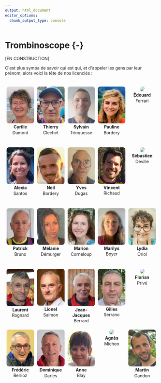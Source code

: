 ```yaml
---
output: html_document
editor_options: 
  chunk_output_type: console
---
```


# Trombinoscope {-}

[EN CONSTRUCTION]

C'est plus sympa de savoir qui est qui, et d'appeler les gens par leur prénom, alors voici la tête de nos licenciés :

<br>

<div style='display: flex; flex-wrap: wrap; justify-content: center; align-content: flex-start;'>
<div style='
      flex: 1 1 85px;
      height: 190px;
      margin: 5px;
      text-align: center;
      vertical-align: top;
    '><img src='trombi/Cyrille_Dumont.png' style='width:100%; max-width:95px; border-radius:8px;'><br><div style='height:70px; overflow:hidden; line-height:1.3em;'><strong>Cyrille</strong><br>Dumont</div></div>
<div style='
      flex: 1 1 85px;
      height: 190px;
      margin: 5px;
      text-align: center;
      vertical-align: top;
    '><img src='trombi/thierry_clechet.png' style='width:100%; max-width:95px; border-radius:8px;'><br><div style='height:70px; overflow:hidden; line-height:1.3em;'><strong>Thierry</strong><br>Clechet</div></div>
<div style='
      flex: 1 1 85px;
      height: 190px;
      margin: 5px;
      text-align: center;
      vertical-align: top;
    '><img src='trombi/Sylvain_Trinquesse.png' style='width:100%; max-width:95px; border-radius:8px;'><br><div style='height:70px; overflow:hidden; line-height:1.3em;'><strong>Sylvain</strong><br>Trinquesse</div></div>
<div style='
      flex: 1 1 85px;
      height: 190px;
      margin: 5px;
      text-align: center;
      vertical-align: top;
    '><img src='trombi/pauline_bordery.png' style='width:100%; max-width:95px; border-radius:8px;'><br><div style='height:70px; overflow:hidden; line-height:1.3em;'><strong>Pauline</strong><br>Bordery</div></div>
<div style='
      flex: 1 1 85px;
      height: 190px;
      margin: 5px;
      text-align: center;
      vertical-align: top;
    '><img src='trombi/édouard_ferrari.png' style='width:100%; max-width:95px; border-radius:8px;'><br><div style='height:70px; overflow:hidden; line-height:1.3em;'><strong>Édouard</strong><br>Ferrari</div></div>
<div style='
      flex: 1 1 85px;
      height: 190px;
      margin: 5px;
      text-align: center;
      vertical-align: top;
    '><img src='trombi/Alexia_santos.png' style='width:100%; max-width:95px; border-radius:8px;'><br><div style='height:70px; overflow:hidden; line-height:1.3em;'><strong>Alexia</strong><br>Santos</div></div>
<div style='
      flex: 1 1 85px;
      height: 190px;
      margin: 5px;
      text-align: center;
      vertical-align: top;
    '><img src='trombi/neil_bordery.png' style='width:100%; max-width:95px; border-radius:8px;'><br><div style='height:70px; overflow:hidden; line-height:1.3em;'><strong>Neil</strong><br>Bordery</div></div>
<div style='
      flex: 1 1 85px;
      height: 190px;
      margin: 5px;
      text-align: center;
      vertical-align: top;
    '><img src='trombi/yves_dugas.png' style='width:100%; max-width:95px; border-radius:8px;'><br><div style='height:70px; overflow:hidden; line-height:1.3em;'><strong>Yves</strong><br>Dugas</div></div>
<div style='
      flex: 1 1 85px;
      height: 190px;
      margin: 5px;
      text-align: center;
      vertical-align: top;
    '><img src='trombi/vincent_richaud.png' style='width:100%; max-width:95px; border-radius:8px;'><br><div style='height:70px; overflow:hidden; line-height:1.3em;'><strong>Vincent</strong><br>Richaud</div></div>
<div style='
      flex: 1 1 85px;
      height: 190px;
      margin: 5px;
      text-align: center;
      vertical-align: top;
    '><img src='trombi/sébastien_deville.png' style='width:100%; max-width:95px; border-radius:8px;'><br><div style='height:70px; overflow:hidden; line-height:1.3em;'><strong>Sébastien</strong><br>Deville</div></div>
<div style='
      flex: 1 1 85px;
      height: 190px;
      margin: 5px;
      text-align: center;
      vertical-align: top;
    '><img src='trombi/patrick_bruno.png' style='width:100%; max-width:95px; border-radius:8px;'><br><div style='height:70px; overflow:hidden; line-height:1.3em;'><strong>Patrick</strong><br>Bruno</div></div>
<div style='
      flex: 1 1 85px;
      height: 190px;
      margin: 5px;
      text-align: center;
      vertical-align: top;
    '><img src='trombi/mélanie_démurger.png' style='width:100%; max-width:95px; border-radius:8px;'><br><div style='height:70px; overflow:hidden; line-height:1.3em;'><strong>Mélanie</strong><br>Démurger</div></div>
<div style='
      flex: 1 1 85px;
      height: 190px;
      margin: 5px;
      text-align: center;
      vertical-align: top;
    '><img src='trombi/marion_corneloup.png' style='width:100%; max-width:95px; border-radius:8px;'><br><div style='height:70px; overflow:hidden; line-height:1.3em;'><strong>Marion</strong><br>Corneloup</div></div>
<div style='
      flex: 1 1 85px;
      height: 190px;
      margin: 5px;
      text-align: center;
      vertical-align: top;
    '><img src='trombi/marilys_boyer.png' style='width:100%; max-width:95px; border-radius:8px;'><br><div style='height:70px; overflow:hidden; line-height:1.3em;'><strong>Marilys</strong><br>Boyer</div></div>
<div style='
      flex: 1 1 85px;
      height: 190px;
      margin: 5px;
      text-align: center;
      vertical-align: top;
    '><img src='trombi/lydia_oriol.png' style='width:100%; max-width:95px; border-radius:8px;'><br><div style='height:70px; overflow:hidden; line-height:1.3em;'><strong>Lydia</strong><br>Oriol</div></div>
<div style='
      flex: 1 1 85px;
      height: 190px;
      margin: 5px;
      text-align: center;
      vertical-align: top;
    '><img src='trombi/laurent_rognard.png' style='width:100%; max-width:95px; border-radius:8px;'><br><div style='height:70px; overflow:hidden; line-height:1.3em;'><strong>Laurent</strong><br>Rognard</div></div>
<div style='
      flex: 1 1 85px;
      height: 190px;
      margin: 5px;
      text-align: center;
      vertical-align: top;
    '><img src='trombi/lionel_salmon.png' style='width:100%; max-width:95px; border-radius:8px;'><br><div style='height:70px; overflow:hidden; line-height:1.3em;'><strong>Lionel</strong><br>Salmon</div></div>
<div style='
      flex: 1 1 85px;
      height: 190px;
      margin: 5px;
      text-align: center;
      vertical-align: top;
    '><img src='trombi/jean-jacques_berrard.png' style='width:100%; max-width:95px; border-radius:8px;'><br><div style='height:70px; overflow:hidden; line-height:1.3em;'><strong>Jean-Jacques</strong><br>Berrard</div></div>
<div style='
      flex: 1 1 85px;
      height: 190px;
      margin: 5px;
      text-align: center;
      vertical-align: top;
    '><img src='trombi/gilles_serrano.png' style='width:100%; max-width:95px; border-radius:8px;'><br><div style='height:70px; overflow:hidden; line-height:1.3em;'><strong>Gilles</strong><br>Serrano</div></div>
<div style='
      flex: 1 1 85px;
      height: 190px;
      margin: 5px;
      text-align: center;
      vertical-align: top;
    '><img src='trombi/florian_privé.png' style='width:100%; max-width:95px; border-radius:8px;'><br><div style='height:70px; overflow:hidden; line-height:1.3em;'><strong>Florian</strong><br>Privé</div></div>
<div style='
      flex: 1 1 85px;
      height: 190px;
      margin: 5px;
      text-align: center;
      vertical-align: top;
    '><img src='trombi/frédéric_berlioz.png' style='width:100%; max-width:95px; border-radius:8px;'><br><div style='height:70px; overflow:hidden; line-height:1.3em;'><strong>Frédéric</strong><br>Berlioz</div></div>
<div style='
      flex: 1 1 85px;
      height: 190px;
      margin: 5px;
      text-align: center;
      vertical-align: top;
    '><img src='trombi/dominique_darles.png' style='width:100%; max-width:95px; border-radius:8px;'><br><div style='height:70px; overflow:hidden; line-height:1.3em;'><strong>Dominique</strong><br>Darles</div></div>
<div style='
      flex: 1 1 85px;
      height: 190px;
      margin: 5px;
      text-align: center;
      vertical-align: top;
    '><img src='trombi/anne_blay.png' style='width:100%; max-width:95px; border-radius:8px;'><br><div style='height:70px; overflow:hidden; line-height:1.3em;'><strong>Anne</strong><br>Blay</div></div>
<div style='
      flex: 1 1 85px;
      height: 190px;
      margin: 5px;
      text-align: center;
      vertical-align: top;
    '><img src='trombi/agnès_michon.png' style='width:100%; max-width:95px; border-radius:8px;'><br><div style='height:70px; overflow:hidden; line-height:1.3em;'><strong>Agnès</strong><br>Michon</div></div>
<div style='
      flex: 1 1 85px;
      height: 190px;
      margin: 5px;
      text-align: center;
      vertical-align: top;
    '><img src='trombi/Martin_GANDON.png' style='width:100%; max-width:95px; border-radius:8px;'><br><div style='height:70px; overflow:hidden; line-height:1.3em;'><strong>Martin</strong><br>Gandon</div></div>
</div>
